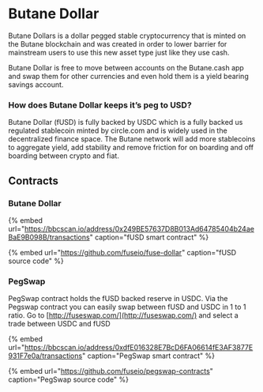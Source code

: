 # Butane Dollar

Butane Dollars is a dollar pegged stable cryptocurrency that is minted on the Butane blockchain and was created in order to lower barrier for mainstream users to use this new asset type just like they use cash.

Butane Dollar is free to move between accounts on the Butane.cash app and swap them for other currencies and even hold them is a yield bearing savings account.

### How does Butane Dollar keeps it’s peg to USD?

Butane Dollar \(fUSD\) is fully backed by USDC which is a fully backed us regulated stablecoin minted by circle.com and is widely used in the decentralized finance space. The Butane network will add more stablecoins to aggregate yield, add stability and remove friction for on boarding and off boarding between crypto and fiat. 

## Contracts

### Butane Dollar

{% embed url="https://bbcscan.io/address/0x249BE57637D8B013Ad64785404b24aeBaE9B098B/transactions" caption="fUSD smart contract" %}

{% embed url="https://github.com/fuseio/fuse-dollar" caption="fUSD source code" %}

### PegSwap

PegSwap contract holds the fUSD backed reserve in USDC. Via the Pegswap contract you can easily swap between fUSD and USDC in 1 to 1 ratio. Go to [http://fuseswap.com/](http://fuseswap.com/) and select a trade between USDC and fUSD

{% embed url="https://bbcscan.io/address/0xdfE016328E7BcD6FA06614fE3AF3877E931F7e0a/transactions" caption="PegSwap smart contract" %}

{% embed url="https://github.com/fuseio/pegswap-contracts" caption="PegSwap source code" %}







